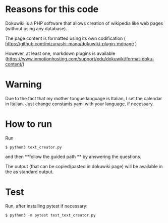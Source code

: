 # Reasons for this code

Dokuwiki is a PHP software that allows creation of wikipedia like web pages (without using any database).

The page content is formatted using its own codification (
https://github.com/mizunashi-mana/dokuwiki-plugin-mdpage )

However, at least one, markdown plugins is available (https://www.inmotionhosting.com/support/edu/dokuwiki/format-doku-content/)

# Warning
Due to the fact that my mother tongue language is Italian, I set the calendar in Italian. 
Just change constants.yaml with your language, if necessary. 

# How to run
Run

    $ python3 text_creator.py

and then **follow the guided path ** by answering the questions.
 
The output (that can be copied/pasted in dokuwiki page) will be available in the as standard output.

# Test 
Run, after installing pytest if necessary: 

    $ python3 -m pytest test_text_creator.py 
